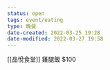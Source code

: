 ```yaml
---
status: open
tags: event/eating
type: 晚餐
date-created: 2022-03-25 19:28
date-modified: 2022-03-27 19:58
---
```



[[品悅食堂]] 雞腿飯 $100

